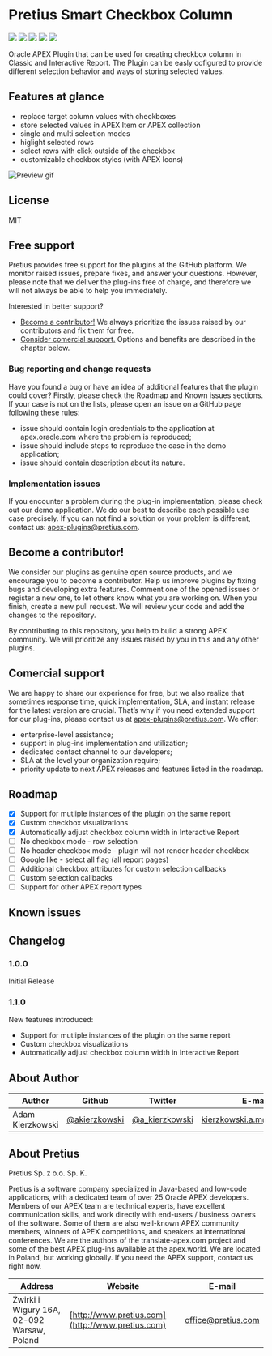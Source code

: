 # Pretius Smart Checkbox Column
![](https://img.shields.io/badge/Plug--In%20Type-Dynamic%20Action-orange) ![](https://img.shields.io/badge/APEX-18.*-brightgreen) ![](https://img.shields.io/badge/APEX-19.*-brightgreen) ![](https://img.shields.io/badge/APEX-20.*-brightgreen) ![](https://img.shields.io/badge/APEX-21.*-brightgreen)

Oracle APEX Plugin that can be used for creating checkbox column in Classic and Interactive Report. The Plugin can be easly cofigured to provide different selection behavior and ways of storing selected values.

## Features at glance
* replace target column values with checkboxes
* store selected values in APEX Item or APEX collection
* single and multi selection modes
* higlight selected rows
* select rows with click outside of the checkbox
* customizable checkbox styles (with APEX Icons)

![Preview gif](images/preview.gif)

## License
MIT

## Free support
Pretius provides free support for the plugins at the GitHub platform. 
We monitor raised issues, prepare fixes, and answer your questions. However, please note that we deliver the plug-ins free of charge, and therefore we will not always be able to help you immediately. 

Interested in better support? 
* [Become a contributor!](#become-a-contributor) We always prioritize the issues raised by our contributors and fix them for free.
* [Consider comercial support.](#comercial-support) Options and benefits are described in the chapter below.

### Bug reporting and change requests
Have you found a bug or have an idea of additional features that the plugin could cover? Firstly, please check the Roadmap and Known issues sections. If your case is not on the lists, please open an issue on a GitHub page following these rules:
* issue should contain login credentials to the application at apex.oracle.com where the problem is reproduced;
* issue should include steps to reproduce the case in the demo application;
* issue should contain description about its nature.

### Implementation issues
If you encounter a problem during the plug-in implementation, please check out our demo application. We do our best to describe each possible use case precisely. If you can not find a solution or your problem is different, contact us: apex-plugins@pretius.com.

## Become a contributor!
We consider our plugins as genuine open source products, and we encourage you to become a contributor. Help us improve plugins by fixing bugs and developing extra features. Comment one of the opened issues or register a new one, to let others know what you are working on. When you finish, create a new pull request. We will review your code and add the changes to the repository.

By contributing to this repository, you help to build a strong APEX community. We will prioritize any issues raised by you in this and any other plugins.

## Comercial support
We are happy to share our experience for free, but we also realize that sometimes response time, quick implementation, SLA, and instant release for the latest version are crucial. That’s why if you need extended support for our plug-ins, please contact us at apex-plugins@pretius.com.
We offer:
* enterprise-level assistance;
* support in plug-ins implementation and utilization;
* dedicated contact channel to our developers;
* SLA at the level your organization require;
* priority update to next APEX releases and features listed in the roadmap.

## Roadmap
* [x] Support for mutliple instances of the plugin on the same report
* [x] Custom checkbox visualizations
* [x] Automatically adjust checkbox column width in Interactive Report
* [ ] No checkbox mode - row selection
* [ ] No header checkbox mode - plugin will not render header checkbox
* [ ] Google like - select all flag (all report pages)
* [ ] Additional checkbox attributes for custom selection callbacks
* [ ] Custom selection callbacks
* [ ] Support for other APEX report types

## Known issues

## Changelog

### 1.0.0 
Initial Release
### 1.1.0 
New features introduced:
* Support for mutliple instances of the plugin on the same report
* Custom checkbox visualizations
* Automatically adjust checkbox column width in Interactive Report

## About Author
Author | Github | Twitter | E-mail
-------|-------|---------|-------
Adam Kierzkowski | [@akierzkowski](https://github.com/akierzkowski) | [@a_kierzkowski](https://twitter.com/a_kierzkowski) | kierzkowski.a.m@gmail.com

## About Pretius
Pretius Sp. z o.o. Sp. K.

Pretius is a software company specialized in Java-based and low-code applications, with a dedicated team of over 25 Oracle APEX developers.
Members of our APEX team are technical experts, have excellent communication skills, and work directly with end-users / business owners of the software. Some of them are also well-known APEX community members, winners of APEX competitions, and speakers at international conferences.
We are the authors of the translate-apex.com project and some of the best APEX plug-ins available at the apex.world.
We are located in Poland, but working globally. If you need the APEX support, contact us right now.

Address | Website | E-mail
--------|---------|-------
Żwirki i Wigury 16A, 02-092 Warsaw, Poland | [http://www.pretius.com](http://www.pretius.com) | [office@pretius.com](mailto:office@pretius.com)



